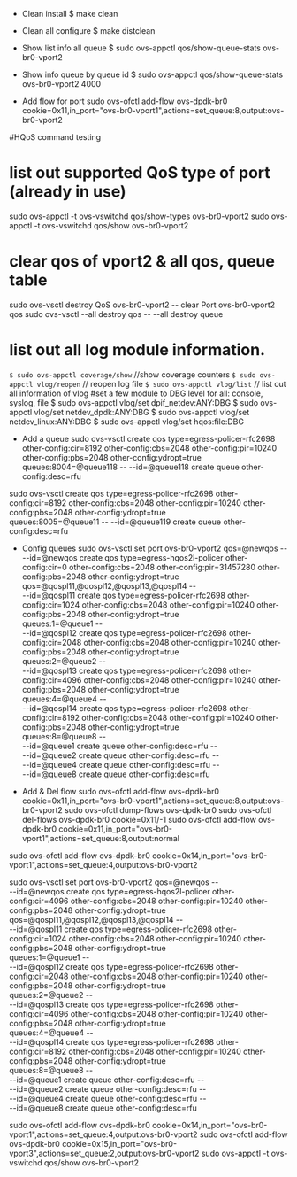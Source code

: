 * Clean install
$ make clean
* Clean all configure
$ make distclean

* Show list info all queue
$ sudo ovs-appctl qos/show-queue-stats ovs-br0-vport2 
* Show info queue by queue id
$ sudo ovs-appctl qos/show-queue-stats ovs-br0-vport2 4000
* Add flow for port
sudo ovs-ofctl add-flow ovs-dpdk-br0 cookie=0x11,in_port="ovs-br0-vport1",actions=set_queue:8,output:ovs-br0-vport2

#HQoS command testing
# list out supported QoS type of port (already in use)
sudo ovs-appctl -t ovs-vswitchd qos/show-types ovs-br0-vport2
sudo ovs-appctl -t ovs-vswitchd qos/show ovs-br0-vport2
# clear qos of vport2 & all qos, queue table
sudo ovs-vsctl destroy QoS ovs-br0-vport2 -- clear Port ovs-br0-vport2 qos
sudo ovs-vsctl --all destroy qos -- --all destroy queue
# list out all log module information.
`$ sudo ovs-appctl coverage/show`   //show coverage counters
`$ sudo ovs-appctl vlog/reopen`  // reopen log file
`$ sudo ovs-appctl vlog/list`    // list out all information of vlog
#set a few module to DBG level for all: console, syslog, file
$ sudo ovs-appctl vlog/set dpif_netdev:ANY:DBG
$ sudo ovs-appctl vlog/set netdev_dpdk:ANY:DBG
$ sudo ovs-appctl vlog/set netdev_linux:ANY:DBG
$ sudo ovs-appctl vlog/set hqos:file:DBG

* Add a queue 
sudo ovs-vsctl create qos type=egress-policer-rfc2698 other-config:cir=8192 other-config:cbs=2048 other-config:pir=10240 other-config:pbs=2048 other-config:ydropt=true \
queues:8004=@queue118 -- --id=@queue118 create queue other-config:desc=rfu

sudo ovs-vsctl create qos type=egress-policer-rfc2698 other-config:cir=8192 other-config:cbs=2048 other-config:pir=10240 other-config:pbs=2048 other-config:ydropt=true \
queues:8005=@queue11 -- --id=@queue119 create queue other-config:desc=rfu

* Config queues
sudo ovs-vsctl set port ovs-br0-vport2 qos=@newqos -- \
--id=@newqos create qos type=egress-hqos2l-policer other-config:cir=0 other-config:cbs=2048 other-config:pir=31457280 other-config:pbs=2048 other-config:ydropt=true \
qos=@qospl11,@qospl12,@qospl13,@qospl14 -- \
--id=@qospl11 create qos type=egress-policer-rfc2698 other-config:cir=1024 other-config:cbs=2048 other-config:pir=10240 other-config:pbs=2048 other-config:ydropt=true \
queues:1=@queue1 -- \
--id=@qospl12 create qos type=egress-policer-rfc2698 other-config:cir=2048 other-config:cbs=2048 other-config:pir=10240 other-config:pbs=2048 other-config:ydropt=true \
queues:2=@queue2 -- \
--id=@qospl13 create qos type=egress-policer-rfc2698 other-config:cir=4096 other-config:cbs=2048 other-config:pir=10240 other-config:pbs=2048 other-config:ydropt=true \
queues:4=@queue4 -- \
--id=@qospl14 create qos type=egress-policer-rfc2698 other-config:cir=8192 other-config:cbs=2048 other-config:pir=10240 other-config:pbs=2048 other-config:ydropt=true \
queues:8=@queue8 -- \
--id=@queue1 create queue other-config:desc=rfu -- \
--id=@queue2 create queue other-config:desc=rfu -- \
--id=@queue4 create queue other-config:desc=rfu -- \
--id=@queue8 create queue other-config:desc=rfu

* Add & Del flow
sudo ovs-ofctl add-flow ovs-dpdk-br0 cookie=0x11,in_port="ovs-br0-vport1",actions=set_queue:8,output:ovs-br0-vport2
sudo ovs-ofctl dump-flows ovs-dpdk-br0
sudo ovs-ofctl del-flows ovs-dpdk-br0 cookie=0x11/-1
sudo ovs-ofctl add-flow ovs-dpdk-br0 cookie=0x11,in_port="ovs-br0-vport1",actions=set_queue:8,output:normal


sudo ovs-ofctl add-flow ovs-dpdk-br0 cookie=0x14,in_port="ovs-br0-vport1",actions=set_queue:4,output:ovs-br0-vport2


sudo ovs-vsctl set port ovs-br0-vport2 qos=@newqos -- \
--id=@newqos create qos type=egress-hqos2l-policer other-config:cir=4096 other-config:cbs=2048 other-config:pir=10240 other-config:pbs=2048 other-config:ydropt=true \
qos=@qospl11,@qospl12,@qospl13,@qospl14 -- \
--id=@qospl11 create qos type=egress-policer-rfc2698 other-config:cir=1024 other-config:cbs=2048 other-config:pir=10240 other-config:pbs=2048 other-config:ydropt=true \
queues:1=@queue1 -- \
--id=@qospl12 create qos type=egress-policer-rfc2698 other-config:cir=2048 other-config:cbs=2048 other-config:pir=10240 other-config:pbs=2048 other-config:ydropt=true \
queues:2=@queue2 -- \
--id=@qospl13 create qos type=egress-policer-rfc2698 other-config:cir=4096 other-config:cbs=2048 other-config:pir=10240 other-config:pbs=2048 other-config:ydropt=true \
queues:4=@queue4 -- \
--id=@qospl14 create qos type=egress-policer-rfc2698 other-config:cir=8192 other-config:cbs=2048 other-config:pir=10240 other-config:pbs=2048 other-config:ydropt=true \
queues:8=@queue8 -- \
--id=@queue1 create queue other-config:desc=rfu -- \
--id=@queue2 create queue other-config:desc=rfu -- \
--id=@queue4 create queue other-config:desc=rfu -- \
--id=@queue8 create queue other-config:desc=rfu

sudo ovs-ofctl add-flow ovs-dpdk-br0 cookie=0x14,in_port="ovs-br0-vport1",actions=set_queue:4,output:ovs-br0-vport2
sudo ovs-ofctl add-flow ovs-dpdk-br0 cookie=0x15,in_port="ovs-br0-vport3",actions=set_queue:2,output:ovs-br0-vport2
sudo ovs-appctl -t ovs-vswitchd qos/show ovs-br0-vport2